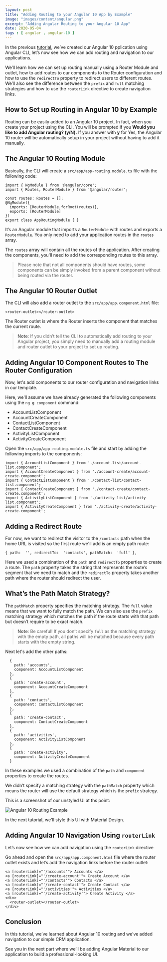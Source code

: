```yaml
---
layout: post
title: "Adding Routing to your Angular 10 App by Example"
image: "images/content/angular.png"
excerpt: "Adding Angular Routing to your Angular 10 App" 
date: 2020-05-04
tags : [ angular , angular-10 ]
---
```


In the previous [tutorial](https://www.techiediaries.com/angular-tutorial/), we’ve created our Angular 10 pplication using Angular CLI, let’s now see how we can add routing and navigation to our applications.

We’ll learn how we can set up routing manually using a Router Module and outlet, how to add routes to our components to the Router configuration and how to use the `redirectTo` property to redirect users to different routes. We’ll also see the difference between the `prefix` and `full` matching strategies and how to use the `routerLink` directive to create navigation links.   

## How to Set up Routing in Angular 10 by Example

Routing can be easily added to an Angular 10 project. In fact, when you create your project using the CLI. You will be prompted if you  **Would you like to add Angular routing? (y/N).** If you answer with **y** for Yes, the Angular 10 router will be automatically setup in your project without having to add it manually.

## The Angular 10 Routing Module

Basically, the CLI will create a `src/app/app-routing.module.ts` file with the following code:


    import { NgModule } from '@angular/core';
    import { Routes, RouterModule } from '@angular/router';
    
    const routes: Routes = [];
    @NgModule({
      imports: [RouterModule.forRoot(routes)],
      exports: [RouterModule]
    })
    export class AppRoutingModule { } 

It’s an Angular module that imports a `RouterModule` with routes and exports a `RouterModule`. You only need to add your application routes in the `routes` array.

The `routes` array will contain all the routes of the application. After creating the components, you'll need to add the corresponding routes to this array.

> Please note that not all components should have routes, some components can be simply invoked from a parent component without being routed via the router.

## The Angular 10 Router Outlet

The CLI will also add a router outlet to the `src/app/app.component.html` file:


    <router-outlet></router-outlet>

The Router outlet is where the Router inserts the component that matches the current route.


> **Note**: If you didn’t tell the CLI to automatically add routing to your Angular project, you simply need to manually add a routing module and router outlet to your project to set up routing.   


## Adding Angular 10 Component Routes to The Router Configuration

Now, let's add components to our router configuration and navigation links in our template.

Here, we'll assume we have already generated the following components using the `ng g component` command:

- AccountListComponent
- AccountCreateComponent
- ContactListComponent 
- ContactCreateComponent 
- ActivityListComponent
- ActivityCreateComponent

Open the `src/app/app-routing.module.ts` file and start by adding the following imports to the components:


    import { AccountListComponent } from './account-list/account-list.component';
    import { AccountCreateComponent } from './account-create/account-create.component';
    import { ContactListComponent } from './contact-list/contact-list.component';
    import { ContactCreateComponent } from './contact-create/contact-create.component';
    import { ActivityListComponent } from './activity-list/activity-list.component';
    import { ActivityCreateComponent } from './activity-create/activity-create.component';

## Adding a Redirect Route

For now, we want to redirect the visitor to the `/contacts` path when the home URL is visited so the first route we'll add is an empty path route:


    { path:  '', redirectTo:  'contacts', pathMatch:  'full' },

Here we used a combination of the `path` and `redirectTo` properties to create a route. The `path` property takes the string that represents the route’s segment that we need to match and the `redirectTo` property takes another path where the router should redirect the user.

 
## What’s the Path Match Strategy?

The `pathMatch` property specifies the matching strategy. The `full` value means that we want to fully match the path. We can also use the `prefix`  matching strategy which matches the path if the route starts with that path but doesn’t require to be exact match.


> **Note**: Be careful! If you don’t specify `full` as  the matching strategy with the empty path, all paths will be matched because every path starts with the empty string.

Next let's add the other paths:



      {
        path: 'accounts',
        component: AccountListComponent
      },
      {
        path: 'create-account',
        component: AccountCreateComponent
      },
      {
        path: 'contacts',
        component: ContactListComponent
      },
      {
        path: 'create-contact',
        component: ContactCreateComponent
      },
      {
        path: 'activities',
        component: ActivityListComponent
      },
      {
        path: 'create-activity',
        component: ActivityCreateComponent
      }

In these examples we used a combination of the `path` and `component` properties to create the routes.

We didn’t specify a matching strategy with the `pathMatch` property which means the router will use the default strategy which is the `prefix` strategy.

This is a screenshot of our unstyled UI at ths point:

![Angular 10 Routing Example](https://www.diigo.com/file/image/bbccosoazobaopbbopzdrocqpsb/Ngsimplecrm8.jpg)  

In the next tutorial, we'll style this UI with Material Design.


## Adding Angular 10 Navigation Using `routerLink`

Let’s now see how we can add navigation using the `routerLink` directive 

Go ahead and open the `src/app/app.component.html` file where the router outlet exists and let’s add the navigation links before the router outlet:


    <a [routerLink]="'/accounts'"> Accounts </a>
    <a [routerLink]="'/create-account'"> Create Account </a>
    <a [routerLink]="'/contacts'"> Contacts </a>
    <a [routerLink]="'/create-contact'"> Create Contact </a>
    <a [routerLink]="'/activities'"> Activities </a>
    <a [routerLink]="'/create-activity'"> Create Activity </a>
    <div>
      <router-outlet></router-outlet>
    </div>


## Conclusion

In this tutorial, we’ve learned about Angular 10 routing and we’ve added navigation to our simple CRM application.

See you in the next part where we’ll be adding Angular Material to our application to build a professional-looking UI.

